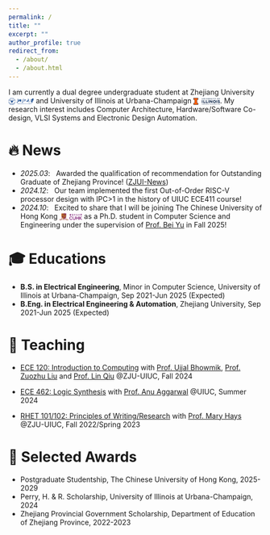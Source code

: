 ```yaml
---
permalink: /
title: ""
excerpt: ""
author_profile: true
redirect_from: 
  - /about/
  - /about.html
---
```


<span class='anchor' id='about-me'></span>

I am currently a dual degree undergraduate student at Zhejiang University <img src="images/zju.jpg" style="height:1em; vertical-align: text-bottom;"> and University of Illinois at Urbana-Champaign <img src="images/uiuc.jpg" style="height:1em; vertical-align: text-bottom;">.
My research interest includes Computer Architecture, Hardware/Software Co-design, VLSI Systems and Electronic Design Automation.



# 🔥 News
- *2025.03*: &nbsp; Awarded the qualification of recommendation for Outstanding Graduate of Zhejiang Province! ([ZJUI-News](https://mp.weixin.qq.com/s/zDORfjgwsuWj8OlwH1fZCQ))
- *2024.12*: &nbsp; Our team implemented the first Out-of-Order RISC-V processor design with IPC>1 in the history of UIUC ECE411 course!
- *2024.10*: &nbsp; Excited to share that I will be joining The Chinese University of Hong Kong <img src="images/cuhk.png" style="height:1em; vertical-align: text-bottom;"> as a Ph.D. student in Computer Science and Engineering under the supervision of [Prof. Bei Yu](https://www.cse.cuhk.edu.hk/~byu/) in Fall 2025!



# 🎓 Educations
- **B.S. in Electrical Engineering**, Minor in Computer Science, University of Illinois at Urbana-Champaign, Sep 2021-Jun 2025 (Expected)  
- **B.Eng. in Electrical Engineering & Automation**, Zhejiang University, Sep 2021-Jun 2025 (Expected)

<!-- Another Style
<div style="display: flex; align-items: center; gap: 40px;">
    <img src="images/uiuc.jpg" alt="UIUC Logo" style="width: 150px;">
    <div>
        <strong>B.S. in Electrical Engineering </strong><br>
        Minor in Computer Science<br>
        University of Illinois at Urbana-Champaign<br>
        <em>Sep 2021 - Jun 2025 (Expected)</em>
    </div>
</div>
<div style="display: flex; align-items: center; gap: 40px; margin-top: 10px;">
    <img src="images/zju.jpg" alt="ZJU Logo" width="150">
    <div>
        <strong>B.Eng. in Electrical Engineering & Automation</strong><br>
        Zhejiang University<br>
        <em>Sep 2021 - Jun 2025 (Expected)</em>
    </div>
</div>
-->


# 📖 Teaching
- [ECE 120: Introduction to Computing](https://ece.illinois.edu/academics/courses/ece120) with 
  [Prof. Ujjal Bhowmik](https://ece.illinois.edu/about/directory/faculty/ubhowmik), 
  [Prof. Zuozhu Liu](https://person.zju.edu.cn/en/lzz) and [Prof. Lin Qiu](https://person.zju.edu.cn/en/H122003)
  @ZJU-UIUC, Fall 2024

- [ECE 462: Logic Synthesis](https://ece.illinois.edu/academics/courses/ece462) with 
  [Prof. Anu Aggarwal](https://ece.illinois.edu/about/directory/faculty/agganu)
  @UIUC, Summer 2024

- [RHET 101/102: Principles of Writing/Research](http://catalog.illinois.edu/courses-of-instruction/rhet/) with 
  [Prof. Mary Hays](https://english.illinois.edu/directory/profile/maryhays)
  @ZJU-UIUC, Fall 2022/Spring 2023



# 🌟 Selected Awards
- Postgraduate Studentship, The Chinese University of Hong Kong, 2025-2029
- Perry, H. & R. Scholarship, University of Illinois at Urbana-Champaign, 2024
- Zhejiang Provincial Government Scholarship, Department of Education of Zhejiang Province, 2022-2023

<!--
<table style="border-collapse: collapse; width: 100%; border: none;">
  <tr style="vertical-align: top; line-height: 1.8;">
    <td style="border: none; padding: 0 5px 0 0;">Postgraduate Studentship</td>
    <td style="border: none; padding: 0 5px;">The Chinese University of Hong Kong</td>
    <td style="border: none; padding: 0;">2025-2029</td>
  </tr>
  <tr style="vertical-align: top; line-height: 1.8;">
    <td style="border: none; padding: 0 5px 0 0;">Perry, H. & R. Scholarship</td>
    <td style="border: none; padding: 0 5px;">University of Illinois at Urbana-Champaign</td>
    <td style="border: none; padding: 0;">2024</td>
  </tr>
  <tr style="vertical-align: top; line-height: 1.8;">
    <td style="border: none; padding: 0 5px 0 0;">Zhejiang Provincial Government Scholarship</td>
    <td style="border: none; padding: 0 5px;">Department of Education of Zhejiang Province</td>
    <td style="border: none; padding: 0;">2022-2023</td>
  </tr>
</table>
-->